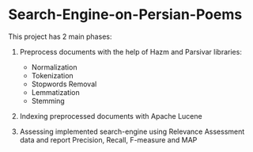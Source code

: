 # Search-Engine-on-Persian-Poems

This project has 2 main phases:
  1) Preprocess documents with the help of Hazm and Parsivar libraries:
     - Normalization
     - Tokenization
     - Stopwords Removal
     - Lemmatization
     - Stemming
    
  2) Indexing preprocessed documents with Apache Lucene
  3) Assessing implemented search-engine using Relevance Assessment data and report Precision,         Recall, F-measure and MAP

